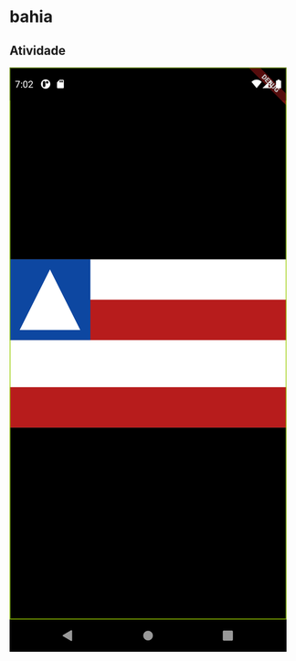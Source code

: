 # bahia

## Atividade 

![Bandeira da Bahia](https://github.com/Sapa1/bandeira/blob/main/Screenshot_1624042939.png)
